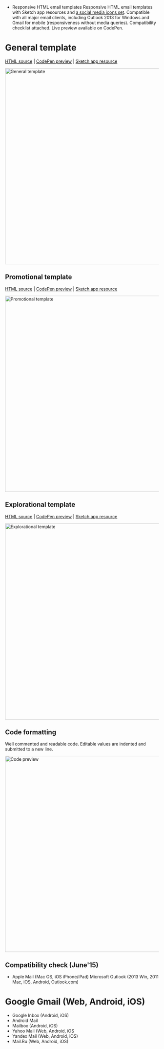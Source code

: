 * Responsive HTML email templates
Responsive HTML email templates with Sketch app resources and [a social media icons set](https://github.com/konsav/social-icons/). Compatible with all major email clients, including Outlook 2013 for Windows and Gmail for mobile (responsiveness without media queries). Compatibility checklist attached. Live preview available on CodePen.

 # General template
[HTML source](https://github.com/konsav/email-templates/blob/master/general.html) |
[CodePen preview](http://codepen.io/konsav/pen/yNVyOG) |
[Sketch app resource](https://raw.githubusercontent.com/konsav/email-templates/master/sketch/general-email-template.sketch)

<img src="https://raw.githubusercontent.com/konsav/email-templates/master/preview/general.png" alt="General template" width="640">

## Promotional template
[HTML source](https://github.com/konsav/email-templates/blob/master/promotional.html) |
[CodePen preview](http://codepen.io/konsav/pen/gpggmY) |
[Sketch app resource](https://raw.githubusercontent.com/konsav/email-templates/master/sketch/promotional-email-template.sketch)

<img src="https://raw.githubusercontent.com/konsav/email-templates/master/preview/promotional.png" alt="Promotional template" width="640">

## Explorational template
[HTML source](https://github.com/konsav/email-templates/blob/master/explorational.html) |
[CodePen preview](http://codepen.io/konsav/pen/PqjVvE) |
[Sketch app resource](https://raw.githubusercontent.com/konsav/email-templates/master/sketch/explorational-email-template.sketch)

<img src="https://raw.githubusercontent.com/konsav/email-templates/master/preview/explorational.png" alt="Explorational template" width="640">

## Code formatting
Well commented and readable code. Editable values are indented and submitted to a new line.

<img src="https://raw.githubusercontent.com/konsav/email-templates/master/preview/code.png" alt="Code preview" width="640">

## Сompatibility check (June'15)
* Apple Mail (Mac OS, iOS iPhone/iPad)
  Microsoft Outlook (2013 Win, 2011 Mac, iOS, Android, Outlook.com)
# Google Gmail (Web, Android, iOS)
* Google Inbox (Android, iOS)
* Android Mail
* Mailbox (Android, iOS)
* Yahoo Mail (Web, Android, iOS
* Yandex Mail (Web, Android, iOS)
* Mail.Ru (Web, Android, iOS)  